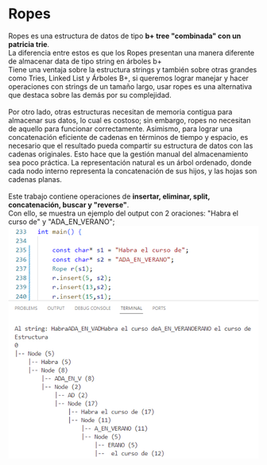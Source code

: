 # Ropes
Ropes es una estructura de datos de tipo **b+ tree "combinada" con un patricia trie**. <br>
La diferencia entre estos es que los Ropes presentan una manera diferente de almacenar data de tipo string en árboles b+ <br>
Tiene una ventaja sobre la estructura strings y también sobre otras grandes como Tries, Linked List y Árboles B+, si queremos lograr manejar y hacer operaciones con strings de un tamaño largo, usar ropes es una alternativa que destaca sobre las demás por su complejidad. <br>
<br>
Por otro lado, otras estructuras necesitan de memoria contigua para almacenar sus datos, lo cual es costoso; sin embargo, ropes no necesitan de aquello para funcionar correctamente. Asimismo, para lograr una concatenación eficiente de cadenas en términos de tiempo y espacio, es necesario que el resultado pueda compartir su estructura de datos con las cadenas originales. Esto hace que la gestión manual del almacenamiento sea poco práctica. La representación natural es un árbol ordenado, donde cada nodo interno representa la concatenación de sus hijos, y las hojas son cadenas planas. <br>
<br>
Este trabajo contiene operaciones de **insertar, eliminar, split, concatenación, buscar y "reverse"**. <br>
Con ello, se muestra un ejemplo del output con 2 oraciones: "Habra el curso de" y "ADA_EN_VERANO"; <br>
![Output.](/Ropesoutput.png)
